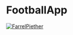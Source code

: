 # FootballApp
[![FarrelPiether](https://circleci.com/gh/FarrelPiether/FootballApp.svg?style=svg)](https://app.circleci.com/pipelines/github/FarrelPiether/FootballApp)
